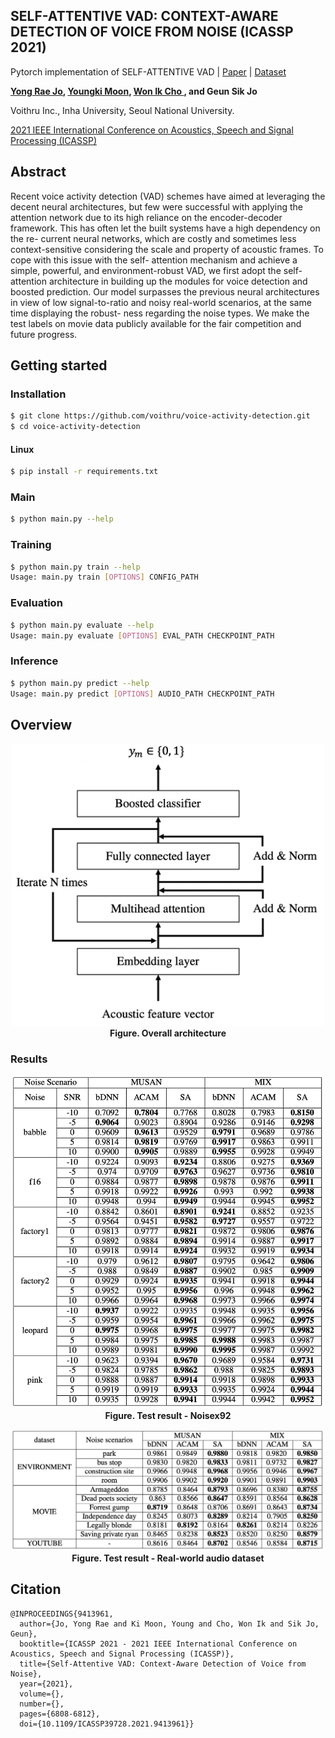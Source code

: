 ## SELF-ATTENTIVE VAD: CONTEXT-AWARE DETECTION OF VOICE FROM NOISE (ICASSP 2021)


Pytorch implementation of SELF-ATTENTIVE VAD | [Paper](https://ieeexplore.ieee.org/document/9413961)  | [Dataset](https://drive.google.com/file/d/1sVjsI1ZvoPWa91EpEf99Day29CGnYGK8/view?usp=sharing) 

**[Yong Rae Jo](https://github.com/dreamgonfly), [Youngki Moon](https://github.com/ykmoon), [Won Ik Cho ](https://github.com/warnikchow), and Geun Sik Jo**

Voithru Inc., Inha University, Seoul National University.

[ 2021 IEEE International Conference on Acoustics, Speech and Signal Processing (ICASSP)](https://2021.ieeeicassp.org/default.asp)

## Abstract
Recent voice activity detection (VAD) schemes have aimed at leveraging the decent neural architectures, but few were successful with applying the attention network due to its high reliance on the encoder-decoder framework. This has often let the built systems have a high dependency on the re- current neural networks, which are costly and sometimes less context-sensitive considering the scale and property of acoustic frames. To cope with this issue with the self- attention mechanism and achieve a simple, powerful, and environment-robust VAD, we first adopt the self-attention architecture in building up the modules for voice detection and boosted prediction. Our model surpasses the previous neural architectures in view of low signal-to-ratio and noisy real-world scenarios, at the same time displaying the robust- ness regarding the noise types. We make the test labels on movie data publicly available for the fair competition and future progress.

## Getting started
### Installation
```bash
$ git clone https://github.com/voithru/voice-activity-detection.git
$ cd voice-activity-detection
```
#### Linux
```bash
$ pip install -r requirements.txt
```

### Main
```bash
$ python main.py --help
```

### Training
```bash
$ python main.py train --help
Usage: main.py train [OPTIONS] CONFIG_PATH
```
### Evaluation
```bash
$ python main.py evaluate --help
Usage: main.py evaluate [OPTIONS] EVAL_PATH CHECKPOINT_PATH
```
### Inference
```bash
$ python main.py predict --help
Usage: main.py predict [OPTIONS] AUDIO_PATH CHECKPOINT_PATH
```

## Overview
<p align="center">
  <img width="500" alt="teaser" src="./figures/architecture.png">
  <br>
  <b>Figure. Overall architecture</b>
</p>

### Results

<p align="center">
  <img width="500" alt="teaser" src="./figures/benchmark_1.png">
  <br>
  <b>Figure. Test result - Noisex92</b>
</p>

<p align="center">
  <img width="500" alt="teaser" src="./figures/benchmark_2.png">
  <br>
  <b>Figure. Test result - Real-world audio dataset</b>
</p>

## Citation
```
@INPROCEEDINGS{9413961,
  author={Jo, Yong Rae and Ki Moon, Young and Cho, Won Ik and Sik Jo, Geun},
  booktitle={ICASSP 2021 - 2021 IEEE International Conference on Acoustics, Speech and Signal Processing (ICASSP)}, 
  title={Self-Attentive VAD: Context-Aware Detection of Voice from Noise}, 
  year={2021},
  volume={},
  number={},
  pages={6808-6812},
  doi={10.1109/ICASSP39728.2021.9413961}}
```